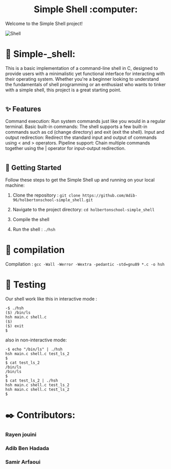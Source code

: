 <h1 align ="center"> Simple Shell :computer:  </h1>

Welcome to the Simple Shell project!

<img src="https://cdn.dribbble.com/users/94656/screenshots/1141726/media/0c2f17905187e9a34d0aa82e2237ea8b.gif" alt="Shell">


# :iphone: Simple-_shell:

This is a basic implementation of a command-line shell in C, designed to provide users with a minimalistic yet functional interface for interacting with their operating system. Whether you're a beginner looking to understand the fundamentals of shell programming or an enthusiast who wants to tinker with a simple shell, this project is a great starting point.

#
## :sparkles: Features

Command execution: Run system commands just like you would in a regular terminal.
Basic built-in commands: The shell supports a few built-in commands such as cd (change directory) and exit (exit the shell).
Input and output redirection: Redirect the standard input and output of commands using < and > operators.
Pipeline support: Chain multiple commands together using the | operator for input-output redirection.
#
## :full_moon_with_face: Getting Started

Follow these steps to get the Simple Shell up and running on your local machine:

1. Clone the repository :
`git clone https://github.com/Adib-96/holbertonschool-simple_shell.git`
2. Navigate to the project directory: `cd holbertonschool-simple_shell`
3. Compile the shell

4. Run the shell : `./hsh`

# :notebook_with_decorative_cover: compilation

Compilation : `gcc -Wall -Werror -Wextra -pedantic -std=gnu89 *.c -o hsh`
#
# :electric_plug: Testing


Our shell work like this in interactive mode :

    -$ ./hsh
    ($) /bin/ls
    hsh main.c shell.c
    ($)
    ($) exit
    $

also in non-interactive mode:

    -$ echo "/bin/ls" | ./hsh
    hsh main.c shell.c test_ls_2
    $
    $ cat test_ls_2
    /bin/ls
    /bin/ls
    $
    $ cat test_ls_2 | ./hsh
    hsh main.c shell.c test_ls_2
    hsh main.c shell.c test_ls_2
    $



# :black_nib: Contributors:
### Rayen jouini
### Adib Ben Hadada
### Samir Arfaoui